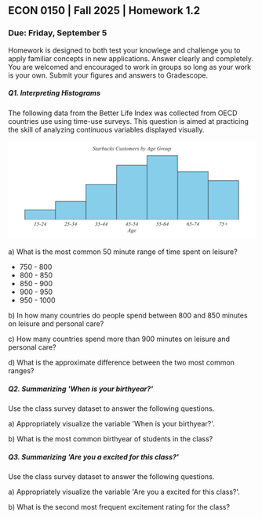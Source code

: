 

<div style="margin-top: -70px;"></div>

## ECON 0150 | Fall 2025 | Homework 1.2

### Due: Friday, September 5

Homework is designed to both test your knowlege and challenge you to apply familiar concepts in new applications. Answer clearly and completely. You are welcomed and encouraged to work in groups so long as your work is your own. Submit your figures and answers to Gradescope.



##### Q1. Interpreting Histograms

The following data from the Better Life Index was collected from OECD countries use using time-use surveys. This question is aimed at practicing the skill of analyzing continuous variables displayed visually. 

![](i/i_01.png)

a) What is the most common 50 minute range of time spent on leisure?

- 750 - 800
- 800 - 850
- 850 - 900
- 900 - 950
- 950 - 1000

b) In how many countries do people spend between 800 and 850 minutes on leisure and personal care?

c) How many countries spend more than 900 minutes on leisure and personal care?

d) What is the approximate difference between the two most common ranges?



##### Q2. Summarizing 'When is your birthyear?'

Use the class survey dataset to answer the following questions.

a) Appropriately visualize the variable 'When is your birthyear?'.

b) What is the most common birthyear of students in the class?



##### Q3. Summarizing 'Are you a excited for this class?'

Use the class survey dataset to answer the following questions.

a) Appropriately visualize the variable 'Are you a excited for this class?'.

b) What is the second most frequent excitement rating for the class?

